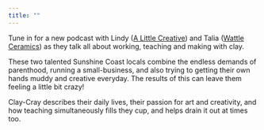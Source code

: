 ```yaml
---
title: ""
---
```


Tune in for a new podcast with Lindy ([A Little Creative](https://alittlecreative.com.au)) and Talia ([Wattle Ceramics](https://talia.au)) as they talk all about working, teaching and making with clay.

These two talented Sunshine Coast locals combine the endless demands of parenthood, running a small-business, and also trying to getting their own hands muddy and creative everyday. The results of this can leave them feeling a little bit crazy!

Clay-Cray describes their daily lives, their passion for art and creativity, and how teaching simultaneously fills they cup, and helps drain it out at times too.